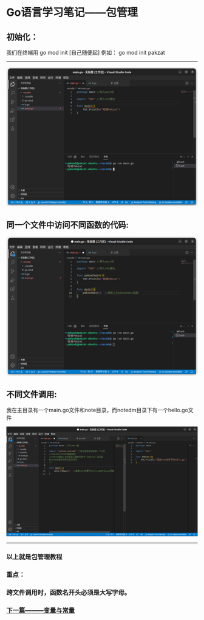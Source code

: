 

# Go语言学习笔记——包管理

## 初始化：

我们在终端用  go mod init  [自己随便起]
例如： go mod init pakzat

------

![go_1_1](https://github.com/pake0224/go_learn/blob/main/%E6%8B%89%E8%A5%BF%E5%A7%86/%E6%88%AA%E5%9B%BE%202022-12-03%2018-29-59.png)

## 同一个文件中访问不同函数的代码:



![go_1_2](https://github.com/pake0224/go_learn/blob/main/%E6%8B%89%E8%A5%BF%E5%A7%86/%E6%88%AA%E5%9B%BE%202022-12-03%2019-31-22.png)

### 

## 不同文件调用:

我在主目录有一个main.go文件和note目录，而notedm目录下有一个hello.go文件

![go_1_2](https://github.com/pake0224/go_learn/blob/main/%E6%8B%89%E8%A5%BF%E5%A7%86/%E6%88%AA%E5%9B%BE%202022-12-03%2019-53-44.png)

------

### 以上就是包管理教程

### 重点：

### 跨文件调用时，函数名开头必须是大写字母。
### [下一篇———变量与常量](https://github.com/pake0224/go_learn/blob/main/go_2%E8%AF%AD%E8%A8%80%E5%AD%A6%E4%B9%A0%E7%AC%94%E8%AE%B0%E2%80%94%E2%80%94%E2%80%94%E5%8F%98%E9%87%8F%E4%B8%8E%E5%B8%B8%E9%87%8F.md)

